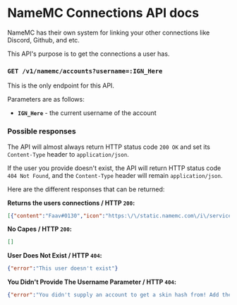 # NameMC Connections API docs
NameMC has their own system for linking your other connections like Discord, Github, and etc.

This API's purpose is to get the connections a user has.

### `GET /v1/namemc/accounts?username=:IGN_Here`
This is the only endpoint for this API.

Parameters are as follows:
- **`IGN_Here`** - the current username of the account

### Possible responses

The API will almost always return HTTP status code `200 OK` and set its `Content-Type` header to `application/json`.

If the user you provide doesn't exist, the API will return HTTP status code `404 Not Found`, and the `Content-Type` header will remain `application/json`.

Here are the different responses that can be returned:

**Returns the users connections / HTTP `200`:**
```json
[{"content":"Faav#0130","icon":"https:\/\/static.namemc.com\/i\/service\/discord.svg","title":"Discord"},{"icon":"https:\/\/static.namemc.com\/i\/service\/github.svg","title":"GitHub","url":"https:\/\/github.com\/FaavXD"},{"icon":"https:\/\/static.namemc.com\/i\/service\/reddit.svg","title":"Reddit","url":"https:\/\/www.reddit.com\/user\/FaavXD"},{"icon":"https:\/\/static.namemc.com\/i\/service\/steam.svg","title":"Steam","url":"https:\/\/steamcommunity.com\/id\/f4av"},{"icon":"https:\/\/static.namemc.com\/i\/service\/twitter.svg","title":"Twitter","url":"https:\/\/twitter.com\/FaavXD"},{"icon":"https:\/\/static.namemc.com\/i\/service\/youtube.svg","title":"YouTube","url":"https:\/\/www.youtube.com\/channel\/UCzG5jazKOD2n0jCSdraTzGA"}]
```

**No Capes / HTTP `200`:**
```json
[]
```

**User Does Not Exist / HTTP `404`:**
```json
{"error":"This user doesn't exist"}
```

**You Didn't Provide The Username Parameter / HTTP `404`:**
```json
{"error":"You didn't supply an account to get a skin hash from! Add the parameter ?username=IGN_HERE."}
```
